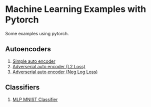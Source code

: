 # Machine Learning Examples with Pytorch

Some examples using pytorch.

## Autoencoders

1. [Simple auto encoder](mnist_autoencoder_00.py)
2. [Adverserial auto encoder (L2 Loss)](mnist_autoencoder_01.py)
3. [Adverserial auto encoder (Neg Log Loss)](mnist_autoencoder_02.py)


## Classifiers

1. [MLP MNIST Classifier](mnist_classifier_00.py)
